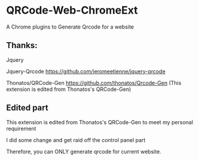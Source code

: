 # QRCode-Web-ChromeExt

A Chrome plugins to Generate Qrcode for a website

## Thanks:

Jquery

Jquery-Qrcode https://github.com/jeromeetienne/jquery-qrcode

Thonatos/QRCode-Gen https://github.com/thonatos/Qrcode-Gen (This extension is edited from Thonatos's QRCode-Gen)

## Edited part

This extension is edited from Thonatos's QRCode-Gen to meet my personal requirement

I did some change and get raid off the control panel part

Therefore, you can ONLY generate qrcode for current website.
